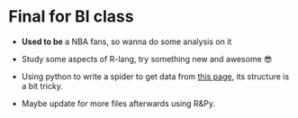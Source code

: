 # Final for BI class

- **Used to be**  a NBA fans, so wanna do some analysis on it 

- Study some aspects of R-lang, try something new and awesome 😎 
- Using python to write a spider to get data from [this page](https://www.basketball-reference.com/contracts/players.html), its structure is a bit tricky.
- Maybe update for more files afterwards using R&Py.

